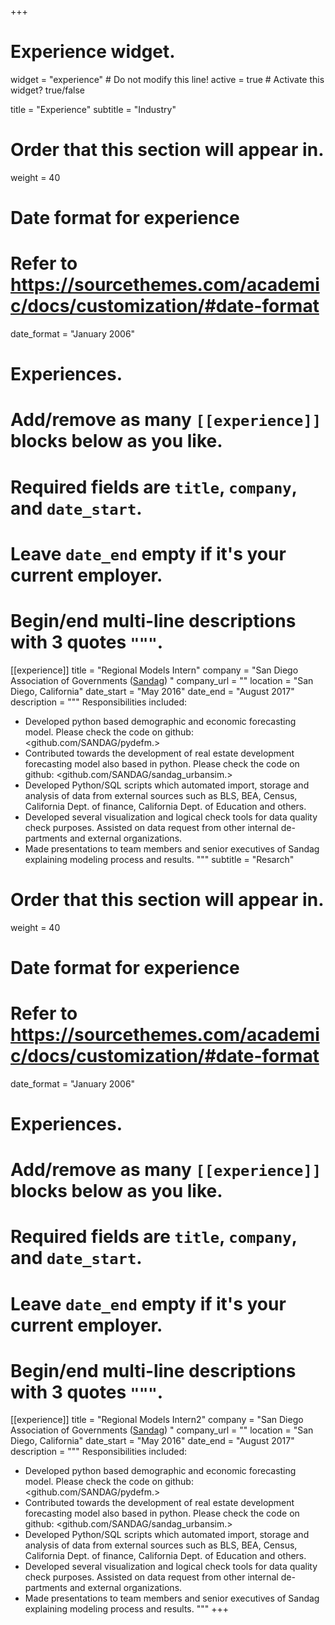 +++
# Experience widget.
widget = "experience"  # Do not modify this line!
active = true  # Activate this widget? true/false

title = "Experience"
subtitle = "Industry"

# Order that this section will appear in.
weight = 40

# Date format for experience
#   Refer to https://sourcethemes.com/academic/docs/customization/#date-format
date_format = "January 2006"

# Experiences.
#   Add/remove as many `[[experience]]` blocks below as you like.
#   Required fields are `title`, `company`, and `date_start`.
#   Leave `date_end` empty if it's your current employer.
#   Begin/end multi-line descriptions with 3 quotes `"""`.
[[experience]]
  title = "Regional Models Intern"
  company = "San Diego Association of Governments ([Sandag](https://www.sandag.org)) "
  company_url = ""
  location = "San Diego, California"
  date_start = "May 2016"
  date_end = "August 2017"
  description = """
  Responsibilities included:
  
  * Developed python based demographic and economic forecasting model.
   Please check the code on github: <github.com/SANDAG/pydefm.>
  * Contributed towards the development of real estate development forecasting model also based in python. Please check the code on github: <github.com/SANDAG/sandag_urbansim.>
  * Developed Python/SQL scripts which automated import, storage and analysis of data from external sources such as BLS, BEA, Census, California Dept. of finance, California Dept. of Education and others.
  * Developed several visualization and logical check tools for data quality check purposes. Assisted on data request from other internal de- partments and external organizations.
  * Made presentations to team members and senior executives of Sandag explaining modeling process and results.
  """
subtitle = "Resarch"

# Order that this section will appear in.
weight = 40

# Date format for experience
#   Refer to https://sourcethemes.com/academic/docs/customization/#date-format
date_format = "January 2006"

# Experiences.
#   Add/remove as many `[[experience]]` blocks below as you like.
#   Required fields are `title`, `company`, and `date_start`.
#   Leave `date_end` empty if it's your current employer.
#   Begin/end multi-line descriptions with 3 quotes `"""`.
[[experience]]
  title = "Regional Models Intern2"
  company = "San Diego Association of Governments ([Sandag](https://www.sandag.org)) "
  company_url = ""
  location = "San Diego, California"
  date_start = "May 2016"
  date_end = "August 2017"
  description = """
  Responsibilities included:
  
  * Developed python based demographic and economic forecasting model.
   Please check the code on github: <github.com/SANDAG/pydefm.>
  * Contributed towards the development of real estate development forecasting model also based in python. Please check the code on github: <github.com/SANDAG/sandag_urbansim.>
  * Developed Python/SQL scripts which automated import, storage and analysis of data from external sources such as BLS, BEA, Census, California Dept. of finance, California Dept. of Education and others.
  * Developed several visualization and logical check tools for data quality check purposes. Assisted on data request from other internal de- partments and external organizations.
  * Made presentations to team members and senior executives of Sandag explaining modeling process and results.
  """
+++
